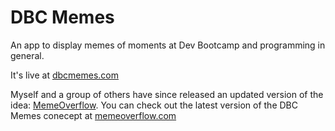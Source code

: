 DBC Memes
=========
An app to display memes of moments at Dev Bootcamp and programming in general.

It's live at [dbcmemes.com](http://dbcmemes.com)

Myself and a group of others have since released an updated version of the idea: [MemeOverflow](http://github.com/fmackojc/memeoverflow).
You can check out the latest version of the DBC Memes conecept at [memeoverflow.com](http://memeoverflow.com)